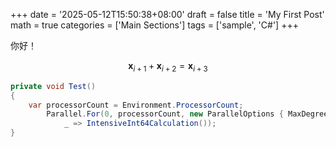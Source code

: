+++
date = '2025-05-12T15:50:38+08:00'
draft = false
title = 'My First Post'
math = true
categories = ['Main Sections']
tags = ['sample', 'C#']
+++

你好！

$$\boldsymbol{x}_{i+1}+\boldsymbol{x}_{i+2}=\boldsymbol{x}_{i+3}$$

```C# {name="Program.cs"}
private void Test()
{
    var processorCount = Environment.ProcessorCount;
        Parallel.For(0, processorCount, new ParallelOptions { MaxDegreeOfParallelism = processorCount },
            _ => IntensiveInt64Calculation());
}
```